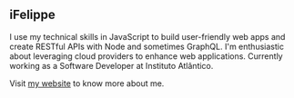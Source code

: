## iFelippe
I use my technical skills in JavaScript to build user-friendly web apps and create RESTful APIs with Node and sometimes GraphQL. I'm enthusiastic about leveraging cloud providers to enhance web applications. Currently working as a Software Developer at Instituto Atlântico.

Visit <a href="pedrofelippe.site" target="_blank">my website<a/> to know more about me.

